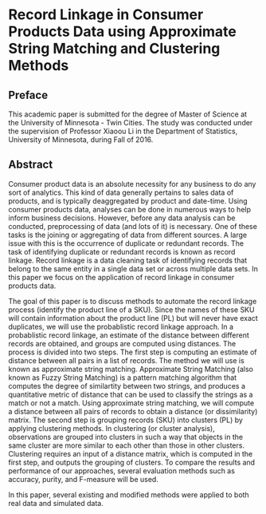 # Record Linkage in Consumer Products Data using Approximate String Matching and Clustering Methods

## Preface

This academic paper is submitted for the degree of Master of Science at the University of Minnesota - Twin Cities. The study was conducted under the supervision of Professor Xiaoou Li in the Department of Statistics, University of Minnesota, during Fall of 2016.

## Abstract

Consumer product data is an absolute necessity for any business to do any sort of analytics. This kind of data generally pertains to sales data of products, and is typically deaggregated by product and date-time. Using consumer products data, analyses can be done in numerous ways to help inform business decisions. However, before any data analysis can be conducted, preprocessing of data (and lots of it) is necessary. One of these tasks is the joining or aggregating of data from different sources. A large issue with this is the occurrence of duplicate or redundant records. The task of identifying duplicate or redundant records is known as record linkage. Record linkage is a data cleaning task of identifying records that belong to the same entity in a single data set or across multiple data sets. In this paper we focus on the application of record linkage in consumer products data.

The goal of this paper is to discuss methods to automate the record linkage process (identify the product line of a SKU). Since the names of these SKU will contain information about the product line (PL) but will never have exact duplicates, we will use the probablistic record linkage approach. In a probablistic record linkage, an estimate of the distance between different records are obtained, and groups are computed using distances. The process is divided into two steps. The first step is computing an estimate of distance between all pairs in a list of records. The method we will use is known as approximate string matching. Approximate String Matching (also known as Fuzzy String Matching) is a pattern matching algorithm that computes the degree of similartity between two strings, and produces a quantitative metric of distance that can be used to classify the strings as a match or not a match. Using approximate string matching, we will compute a distance between all pairs of records to obtain a distance (or dissimilarity) matrix. The second step is grouping records (SKU) into clusters (PL) by applying clustering methods. In clustering (or cluster analysis), observations are grouped into clusters in such a way that objects in the same cluster are more similar to each other than those in other clusters. Clustering requires an input of a distance matrix, which is computed in the first step, and outputs the grouping of clusters. To compare the results and performance of our approaches, several evaluation methods such as accuracy, purity, and F-measure will be used.

In this paper, several existing and modified methods were applied to both real data and simulated data.
